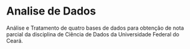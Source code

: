 # Analise de Dados
Análise e Tratamento de quatro bases de dados para obtenção de nota parcial da disciplina de Ciência de Dados da Universidade Federal do Ceará.
